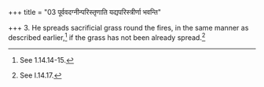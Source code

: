 +++
title = "03 पूर्ववदग्नीन्परिस्तृणाति यद्यपरिस्त्रीर्णा भवन्ति"

+++
3. He spreads sacrificial grass round the fires, in the same manner as described earlier,[^1] if the grass has not been already spread.[^2]  


[^1]: See 1.14.14-15.  

[^2]: See I.14.17.

